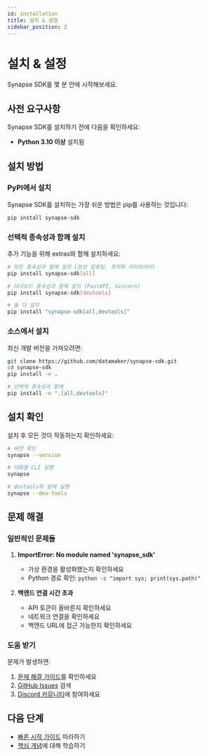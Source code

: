 ```yaml
---
id: installation
title: 설치 & 설정
sidebar_position: 2
---
```


# 설치 & 설정

Synapse SDK를 몇 분 안에 시작해보세요.

## 사전 요구사항

Synapse SDK를 설치하기 전에 다음을 확인하세요:

- **Python 3.10 이상** 설치됨

## 설치 방법

### PyPI에서 설치

Synapse SDK를 설치하는 가장 쉬운 방법은 pip를 사용하는 것입니다:

```bash
pip install synapse-sdk
```

### 선택적 종속성과 함께 설치

추가 기능을 위해 extras와 함께 설치하세요:

```bash
# 모든 종속성과 함께 설치 (분산 컴퓨팅, 최적화 라이브러리)
pip install synapse-sdk[all]

# 대시보드 종속성과 함께 설치 (FastAPI, Uvicorn)
pip install synapse-sdk[devtools]

# 둘 다 설치
pip install "synapse-sdk[all,devtools]"
```

### 소스에서 설치

최신 개발 버전을 가져오려면:

```bash
git clone https://github.com/datamaker/synapse-sdk.git
cd synapse-sdk
pip install -e .

# 선택적 종속성과 함께
pip install -e ".[all,devtools]"
```

## 설치 확인

설치 후 모든 것이 작동하는지 확인하세요:

```bash
# 버전 확인
synapse --version

# 대화형 CLI 실행
synapse

# devtools와 함께 실행
synapse --dev-tools
```

## 문제 해결

### 일반적인 문제들

1. **ImportError: No module named 'synapse_sdk'**
   - 가상 환경을 활성화했는지 확인하세요
   - Python 경로 확인: `python -c "import sys; print(sys.path)"`

2. **백엔드 연결 시간 초과**
   - API 토큰이 올바른지 확인하세요
   - 네트워크 연결을 확인하세요
   - 백엔드 URL에 접근 가능한지 확인하세요

### 도움 받기

문제가 발생하면:

1. [문제 해결 가이드](./troubleshooting.md)를 확인하세요
2. [GitHub Issues](https://github.com/datamaker/synapse-sdk/issues) 검색
3. [Discord 커뮤니티](https://discord.gg/synapse-sdk)에 참여하세요

## 다음 단계

- [빠른 시작 가이드](./quickstart.md) 따라하기
- [핵심 개념](./concepts/index.md)에 대해 학습하기